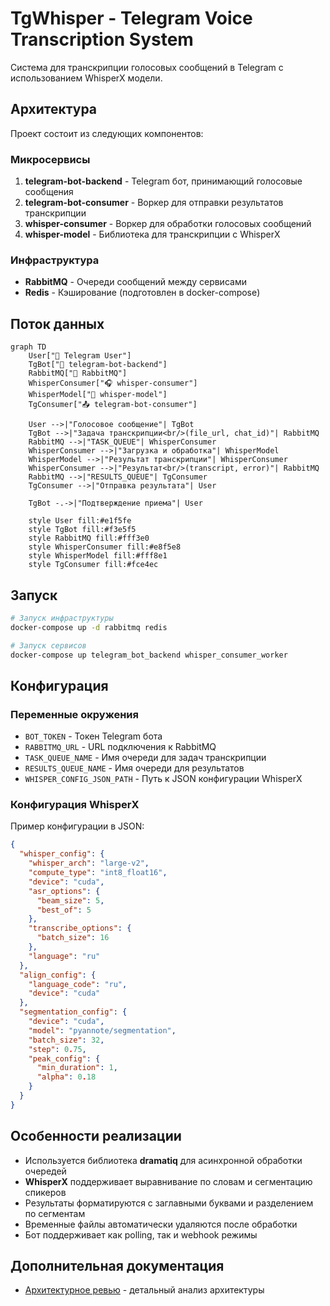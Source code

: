 # TgWhisper - Telegram Voice Transcription System

Система для транскрипции голосовых сообщений в Telegram с использованием WhisperX модели.

## Архитектура

Проект состоит из следующих компонентов:

### Микросервисы

1. **telegram-bot-backend** - Telegram бот, принимающий голосовые сообщения
2. **telegram-bot-consumer** - Воркер для отправки результатов транскрипции
3. **whisper-consumer** - Воркер для обработки голосовых сообщений
4. **whisper-model** - Библиотека для транскрипции с WhisperX

### Инфраструктура

- **RabbitMQ** - Очереди сообщений между сервисами
- **Redis** - Кэширование (подготовлен в docker-compose)

## Поток данных

```mermaid
graph TD
    User["👤 Telegram User"] 
    TgBot["🤖 telegram-bot-backend"]
    RabbitMQ["🐰 RabbitMQ"]
    WhisperConsumer["🎧 whisper-consumer"]
    WhisperModel["🧠 whisper-model"]
    TgConsumer["📤 telegram-bot-consumer"]
    
    User -->|"Голосовое сообщение"| TgBot
    TgBot -->|"Задача транскрипции<br/>(file_url, chat_id)"| RabbitMQ
    RabbitMQ -->|"TASK_QUEUE"| WhisperConsumer
    WhisperConsumer -->|"Загрузка и обработка"| WhisperModel
    WhisperModel -->|"Результат транскрипции"| WhisperConsumer
    WhisperConsumer -->|"Результат<br/>(transcript, error)"| RabbitMQ
    RabbitMQ -->|"RESULTS_QUEUE"| TgConsumer
    TgConsumer -->|"Отправка результата"| User
    
    TgBot -.->|"Подтверждение приема"| User
    
    style User fill:#e1f5fe
    style TgBot fill:#f3e5f5
    style RabbitMQ fill:#fff3e0
    style WhisperConsumer fill:#e8f5e8
    style WhisperModel fill:#fff8e1
    style TgConsumer fill:#fce4ec
```

## Запуск

```bash
# Запуск инфраструктуры
docker-compose up -d rabbitmq redis

# Запуск сервисов
docker-compose up telegram_bot_backend whisper_consumer_worker
```

## Конфигурация

### Переменные окружения

- `BOT_TOKEN` - Токен Telegram бота
- `RABBITMQ_URL` - URL подключения к RabbitMQ
- `TASK_QUEUE_NAME` - Имя очереди для задач транскрипции
- `RESULTS_QUEUE_NAME` - Имя очереди для результатов
- `WHISPER_CONFIG_JSON_PATH` - Путь к JSON конфигурации WhisperX

### Конфигурация WhisperX

Пример конфигурации в JSON:
```json
{
  "whisper_config": {
    "whisper_arch": "large-v2",
    "compute_type": "int8_float16",
    "device": "cuda",
    "asr_options": {
      "beam_size": 5,
      "best_of": 5
    },
    "transcribe_options": {
      "batch_size": 16
    },
    "language": "ru"
  },
  "align_config": {
    "language_code": "ru",
    "device": "cuda"
  },
  "segmentation_config": {
    "device": "cuda",
    "model": "pyannote/segmentation",
    "batch_size": 32,
    "step": 0.75,
    "peak_config": {
      "min_duration": 1,
      "alpha": 0.18
    }
  }
}
```

## Особенности реализации

- Используется библиотека **dramatiq** для асинхронной обработки очередей
- **WhisperX** поддерживает выравнивание по словам и сегментацию спикеров
- Результаты форматируются с заглавными буквами и разделением по сегментам
- Временные файлы автоматически удаляются после обработки
- Бот поддерживает как polling, так и webhook режимы

## Дополнительная документация

- [Архитектурное ревью](./architecture-review.md) - детальный анализ архитектуры 